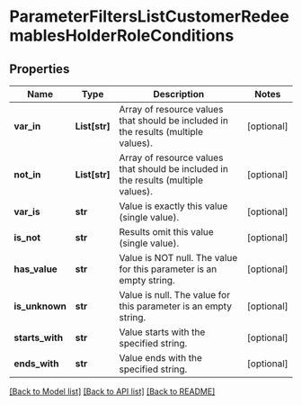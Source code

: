 # ParameterFiltersListCustomerRedeemablesHolderRoleConditions


## Properties
Name | Type | Description | Notes
------------ | ------------- | ------------- | -------------
**var_in** | **List[str]** | Array of resource values that should be included in the results (multiple values). | [optional] 
**not_in** | **List[str]** | Array of resource values that should be included in the results (multiple values). | [optional] 
**var_is** | **str** | Value is exactly this value (single value). | [optional] 
**is_not** | **str** | Results omit this value (single value). | [optional] 
**has_value** | **str** | Value is NOT null. The value for this parameter is an empty string. | [optional] 
**is_unknown** | **str** | Value is null. The value for this parameter is an empty string. | [optional] 
**starts_with** | **str** | Value starts with the specified string. | [optional] 
**ends_with** | **str** | Value ends with the specified string. | [optional] 

[[Back to Model list]](../README.md#documentation-for-models) [[Back to API list]](../README.md#documentation-for-api-endpoints) [[Back to README]](../README.md)


